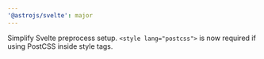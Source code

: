```yaml
---
'@astrojs/svelte': major
---
```


Simplify Svelte preprocess setup. `<style lang="postcss">` is now required if using PostCSS inside style tags.
